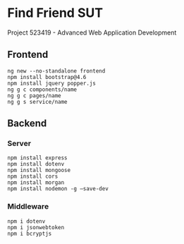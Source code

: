 # Find Friend SUT
Project 523419 - Advanced Web Application Development
## Frontend
```
ng new --no-standalone frontend
npm install bootstrap@4.6
npm install jquery popper.js
ng g c components/name
ng g c pages/name
ng g s service/name
```
## Backend
### Server
```
npm install express
npm install dotenv
npm install mongoose
npm install cors
npm install morgan
npm install nodemon -g –save-dev
```
### Middleware
```
npm i dotenv
npm i jsonwebtoken
npm i bcryptjs
```

